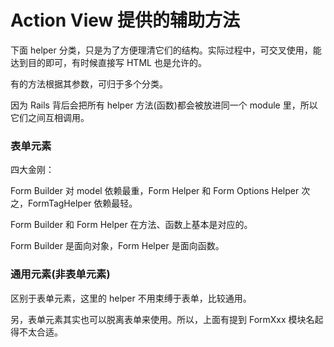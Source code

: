 # Action View 提供的辅助方法

下面 helper 分类，只是为了方便理清它们的结构。实际过程中，可交叉使用，能达到目的即可，有时候直接写 HTML 也是允许的。

有的方法根据其参数，可归于多个分类。

因为 Rails 背后会把所有 helper 方法(函数)都会被放进同一个 module 里，所以它们之间互相调用。

### 表单元素

四大金刚：

Form Builder 对 model 依赖最重，Form Helper 和 Form Options Helper 次之，FormTagHelper 依赖最轻。

Form Builder 和 Form Helper 在方法、函数上基本是对应的。

Form Builder 是面向对象，Form Helper 是面向函数。

### 通用元素(非表单元素)

区别于表单元素，这里的 helper 不用束缚于表单，比较通用。

另，表单元素其实也可以脱离表单来使用。所以，上面有提到 FormXxx 模块名起得不太合适。
